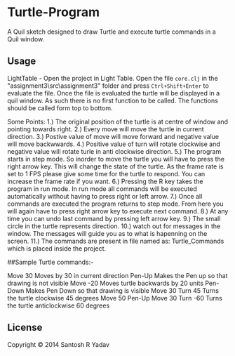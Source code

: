 # Turtle-Program
 A Quil sketch designed to draw Turtle and execute turtle commands in a Quil window.
## Usage

LightTable - Open the project in Light Table. Open the file `core.clj` in the 
"assignment3\src\assignment3" folder and press `Ctrl+Shift+Enter` to evaluate the file. 
Once the file is evaluated the turtle will be displayed in a quil window. As such there is no first function to be called. The functions should be called form top to bottom.

Some Points:
1.) The original position of the turtle is at centre of window and pointing towards right.
2.) Every move will move the turtle in current direction.
3.) Postive value of move will move forward and negative value will move backwwards.
4.) Positive value of turn will rotate clockwise and negative value will rotate turle in anti clockwise direction.
5.) The program starts in step mode. So inorder to move the turtle you will have to press the right arrow key. This will change the state of the turtle. As the frame rate is set to 1 FPS please give some time for the turtle to respond. You can increase the frame rate if you want.
6.) Pressing the R key takes the program in run mode. In run mode all commands will be executed automatically without having to press right or left arrow.
7.) Once all commands are executed the program returns to step mode. From here you will again have to press right arrow key to execute next command.
8.) At any time you can undo last command by pressing left arrow key.
9.) The small circle in the turtle represents direction.
10.) watch out for messages in the window. The messages will guide you as to what is hapenning on the screen.
11.) The commands are present in file named as: Turtle_Commands which is placed inside the project.


##Sample Turtle commands:-

Move 30            Moves by 30 in current direction
Pen-Up             Makes the Pen up so that drawing is not visible
Move -20           Moves turtle backwards by 20 units
Pen-Down           Makes Pen Down so that drawing is visible
Move 30
Turn 45            Turns the turtle clockwise 45 degrees
Move 50
Pen-Up
Move 30
Turn -60           Turns the turtle anticlockwise 60 degrees


## License

Copyright © 2014 Santosh R Yadav
